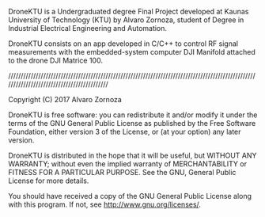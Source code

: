 
DroneKTU is a Undergraduated degree Final Project developed at Kaunas University of Technology (KTU) by Alvaro Zornoza, student of Degree in Industrial Electrical Engineering and Automation.

DroneKTU consists on an app developed in C/C++ to control RF signal measurements with the embedded-system computer DJI Manifold attached to the drone DJI Matrice 100.

///////////////////////////////////////////////////////////////////////////////////////////////////////////////////////////////////////////

Copyright (C) 2017 Alvaro Zornoza

DroneKTU is free software: you can redistribute it and/or modify it under the terms of the GNU General Public License as published by the Free Software Foundation, either version 3 of the License, or (at your option) any later version.

DroneKTU is distributed in the hope that it will be useful, but WITHOUT ANY WARRANTY; without even the implied warranty of MERCHANTABILITY or FITNESS FOR A PARTICULAR PURPOSE. See the GNU, General Public License for more details.

You should have received a copy of the GNU General Public License along with this program. If not, see <http://www.gnu.org/licenses/>.

